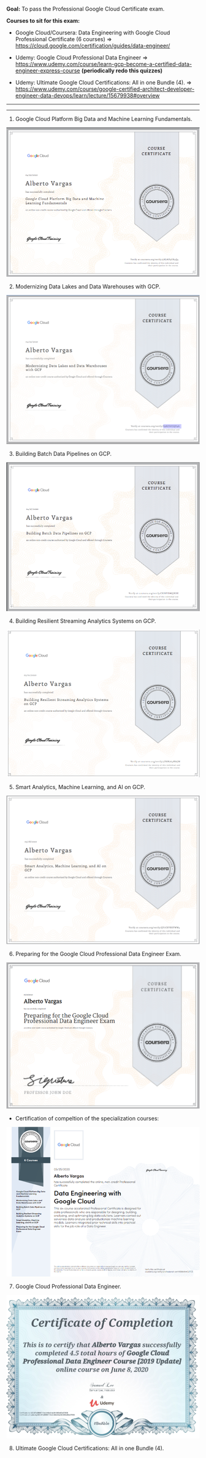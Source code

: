 
**Goal:** To pass the Professional Google Cloud Certificate exam.

**Courses to sit for this exam:**

- Google Cloud/Coursera: Data Engineering with Google Cloud Professional Certificate (6 courses) => https://cloud.google.com/certification/guides/data-engineer/

- Udemy:    Google Cloud Professional Data Engineer => https://www.udemy.com/course/learn-gcp-become-a-certified-data-engineer-express-course **(periodically redo this quizzes)**

- Udemy:    Ultimate Google Cloud Certifications: All in one Bundle (4). => https://www.udemy.com/course/google-certified-architect-developer-engineer-data-devops/learn/lecture/15679938#overview

--------------------------------
--------------------------------


1. Google Cloud Platform Big Data and Machine Learning Fundamentals.

![alt](certificates/learning_fundamentals_gcp_bigdata.png " ")

2. Modernizing Data Lakes and Data Warehouses with GCP.

![alt](certificates/gcp_modernizing_data_warehouses.png " ")

3. Building Batch Data Pipelines on GCP.

![alt](certificates/building_batch_data_pipelines_on_gcp.png " ")

4.  Building Resilient Streaming Analytics Systems on GCP.

![alt](certificates/Building_Resilient_Streaming_Analytics_Systems_GCP.png " ")

5. Smart Analytics, Machine Learning, and AI on GCP.

![alt](certificates/smart_analytics_ml_ai_on_gcp.png)

6. Preparing for the Google Cloud Professional Data Engineer Exam.

![alt](certificates/preparing_for_gcprofessional_data_engineer_exam.png " ")

- Certification of compeltion of the specialization courses:

![alt](certificates/data_engineering_with_google_cloud.png " ")

7. Google Cloud Professional Data Engineer. 

![alt](certificates/udemy_210.png)

8. Ultimate Google Cloud Certifications: All in one Bundle (4).